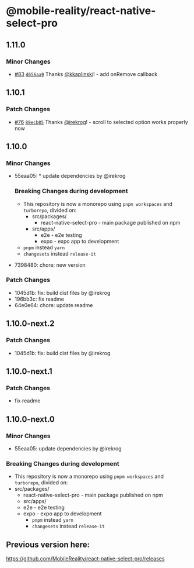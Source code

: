 # @mobile-reality/react-native-select-pro

## 1.11.0

### Minor Changes

-   [#83](https://github.com/MobileReality/react-native-select-pro/pull/83) [`d656aa9`](https://github.com/MobileReality/react-native-select-pro/commit/d656aa986da11f95d31dbb0a727c71f9fcb2f3ec) Thanks [@kkaplinski](https://github.com/kkaplinski)! - add onRemove callback

## 1.10.1

### Patch Changes

-   [#76](https://github.com/MobileReality/react-native-select-pro/pull/76) [`89ecb85`](https://github.com/MobileReality/react-native-select-pro/commit/89ecb85b6d39b09ebf5e64facd4937e189789083) Thanks [@irekrog](https://github.com/irekrog)! - scroll to selected option works properly now

## 1.10.0

### Minor Changes

-   55eaa05: \* update dependencies by @irekrog

    ### Breaking Changes during development

    -   This repository is now a monorepo using `pnpm workspaces` and `turborepo`, divided on:
        -   src/packages/
            -   react-native-select-pro - main package published on npm
        -   src/apps/
            -   e2e - e2e testing
            -   expo - expo app to development
    -   `pnpm` instead `yarn`
    -   `changesets` instead `release-it`

-   7398480: chore: new version

### Patch Changes

-   1045d1b: fix: build dist files by @irekrog
-   196bb3c: fix readme
-   64e0e64: chore: update readme

## 1.10.0-next.2

### Patch Changes

-   1045d1b: fix: build dist files by @irekrog

## 1.10.0-next.1

### Patch Changes

-   fix readme

## 1.10.0-next.0

### Minor Changes

-   55eaa05: update dependencies by @irekrog

### Breaking Changes during development

-   This repository is now a monorepo using `pnpm workspaces` and `turborepo`, divided on:
-   src/packages/
    -   react-native-select-pro - main package published on npm
    -   src/apps/
    -   e2e - e2e testing
    -   expo - expo app to development
        -   `pnpm` instead `yarn`
        -   `changesets` instead `release-it`

## Previous version here:

https://github.com/MobileReality/react-native-select-pro/releases
